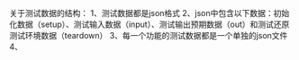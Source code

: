 关于测试数据的结构：
1、测试数据都是json格式
2、json中包含以下数据：初始化数据（setup）、测试输入数据（input）、测试输出预期数据（out）和测试还原测试环境数据（teardown）
3、每一个功能的测试数据都是一个单独的json文件
4、